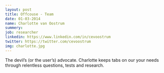```yaml
---
layout: post
title: Offcouse - Team
date: 01-03-2014
name: Charlotte van Oostrum
summery: 
job: researcher 
linkedin: https://www.linkedin.com/in/cevoostrum
twitter: https://twitter.com/cevoostrum
img: charlotte.jpg
---
```

The devil’s (or the user’s) advocate. Charlotte keeps tabs on our your needs through relentless questions, tests and research.
